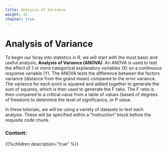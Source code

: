 ```yaml
---
title: Analysis of Variance
weight: 15
chapter: true
---
```

# Analysis of Variance

To begin our foray into statistics in R, we will start with the most basic and useful analysis, **Analysis of Variance (ANOVA)**. An ANOVA is used to test the effect of 1 or more categorical explanatory variables (X) on a continuous response variable (Y). The ANOVA tests the difference between the factors variance (distance from the grand mean) compared to the error variance. The variance for each point is squared and added together to generate the sum of squares, which is then used to generate the F ratio. The F ratio is then compared to a critical value from a table of values (based of degrees of freedom) to determine the level of significance, or P value.   

In these tutorials, we will be using a variety of datasets to test each analysis. These will be specified within a "instruction" block before the requisite code chunk.  

### Content:
{{%children description="true"   %}}